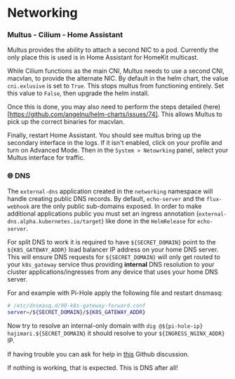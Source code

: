# Networking

### Multus - Cilium - Home Assistant
Multus provides the ability to attach a second NIC to a pod. Currently the only place this is used is in Home Assistant for HomeKit multicast.

While Cilium functions as the main CNI, Multus needs to use a second CNI, macvlan, to provide the alternate NIC. By default in the helm chart, the value `cni.exlusive` is set to `True`. This stops multus from functioning entirely. Set this value to `False`, then upgrade the helm install.

Once this is done, you may also need to perform the steps detailed (here)[https://github.com/angelnu/helm-charts/issues/74]. This allows Multus to pick up the correct binaries for macvlan.

Finally, restart Home Assistant. You should see multus bring up the secondary interface in the logs. If it isn't enabled, click on your profile and turn on Advanced Mode. Then in the `System > Netowrking` panel, select your Multus interface for traffic.


### 🌐 DNS

The `external-dns` application created in the `networking` namespace will handle creating public DNS records. By default, `echo-server` and the `flux-webhook` are the only public sub-domains exposed. In order to make additional applications public you must set an ingress annotation (`external-dns.alpha.kubernetes.io/target`) like done in the `HelmRelease` for `echo-server`.

For split DNS to work it is required to have `${SECRET_DOMAIN}` point to the `${K8S_GATEWAY_ADDR}` load balancer IP address on your home DNS server. This will ensure DNS requests for `${SECRET_DOMAIN}` will only get routed to your `k8s_gateway` service thus providing **internal** DNS resolution to your cluster applications/ingresses from any device that uses your home DNS server.

For and example with Pi-Hole apply the following file and restart dnsmasq:

```sh
# /etc/dnsmasq.d/99-k8s-gateway-forward.conf
server=/${SECRET_DOMAIN}/${K8S_GATEWAY_ADDR}
```

Now try to resolve an internal-only domain with `dig @${pi-hole-ip} hajimari.${SECRET_DOMAIN}` it should resolve to your `${INGRESS_NGINX_ADDR}` IP.

If having trouble you can ask for help in [this](https://github.com/onedr0p/flux-cluster-template/discussions/719) Github discussion.

If nothing is working, that is expected. This is DNS after all!
